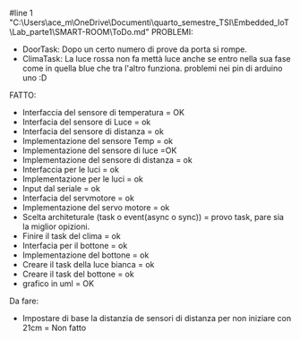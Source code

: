 #line 1 "C:\\Users\\ace_m\\OneDrive\\Documenti\\quarto_semestre_TSI\\Embedded_IoT\\Lab_parte1\\SMART-ROOM\\ToDo.md"
PROBLEMI:
- DoorTask: Dopo un certo numero di prove da porta si rompe.
- ClimaTask: La luce rossa non fa mettà luce anche se entro nella sua fase come in quella blue che tra l'altro funziona. problemi nei pin di arduino uno :D

FATTO:
- Interfaccia del sensore di temperatura = OK
- Interfacia del sensore di Luce = ok
- Interfacia del sensore di distanza = ok
- Implementazione del sensore Temp = ok
- Implementazione del sensore di luce =OK
- Implementazione del sensore di distanza = ok
- Interfaccia per le luci = ok
- Implementazione per le luci = ok
- Input dal seriale = ok
- Interfacia del servmotore = ok
- Implementazione del servo motore = ok
- Scelta architeturale (task o event(async o sync)) = provo task, pare sia la miglior opizioni.
- Finire il task del clima = ok
- Interfacia per il bottone = ok
- Implementazione del bottone = ok
- Creare il task della luce bianca = ok
- Creare il task del bottone = ok
- grafico in uml = OK

Da fare:
- Impostare di base la distanzia de sensori di distanza per non iniziare con 21cm = Non fatto
